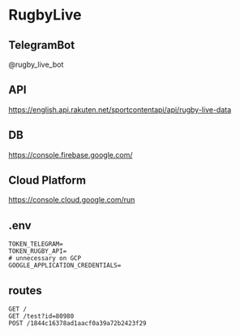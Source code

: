 # RugbyLive

## TelegramBot

@rugby_live_bot

## API

https://english.api.rakuten.net/sportcontentapi/api/rugby-live-data

## DB

https://console.firebase.google.com/

## Cloud Platform

https://console.cloud.google.com/run

## .env

```shell
TOKEN_TELEGRAM=
TOKEN_RUGBY_API=
# unnecessary on GCP
GOOGLE_APPLICATION_CREDENTIALS=  
```

## routes

```http request
GET /
GET /test?id=80980
POST /1844c16378ad1aacf0a39a72b2423f29
```
